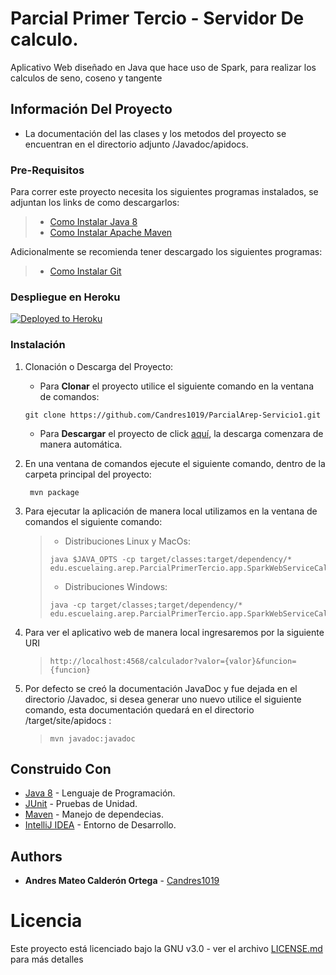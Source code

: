 # Parcial Primer Tercio - Servidor De calculo.

Aplicativo Web diseñado en Java que hace uso de Spark, para realizar los calculos de seno, coseno y tangente

## Información Del Proyecto

* La documentación del las clases y los metodos del proyecto se encuentran en el directorio adjunto /Javadoc/apidocs.

### Pre-Requisitos

Para correr este proyecto necesita los siguientes programas instalados, se adjuntan los
links de como descargarlos:

> * [Como Instalar Java 8](https://www.oracle.com/co/java/technologies/javase/javase-jdk8-downloads.html)
> * [Como Instalar Apache Maven](http://maven.apache.org/download.html#Installation)

Adicionalmente se recomienda tener descargado los siguientes programas:

> * [Como Instalar Git](http://git-scm.com/book/en/v2/Getting-Started-Installing-Git)

### Despliegue en Heroku
[![Deployed to Heroku](https://www.herokucdn.com/deploy/button.png)](https://andrescalderonservidorcalc.herokuapp.com/calculador?valor=5&funcion=tan)

### Instalación

1. Clonación o Descarga del Proyecto:

    * Para **Clonar** el proyecto utilice el siguiente comando en la ventana de comandos:
  
   ```
   git clone https://github.com/Candres1019/ParcialArep-Servicio1.git
   ```
   
    * Para **Descargar** el proyecto de click [aquí](https://github.com/Candres1019/ParcialArep-Servicio1/archive/master.zip),
      la descarga comenzara de manera automática.
      
2. En una ventana de comandos ejecute el siguiente comando, dentro de la carpeta principal del proyecto:
    
   ```
    mvn package
    ```

3. Para ejecutar la aplicación de manera local utilizamos en la ventana de comandos el siguiente comando:
   
    > * Distribuciones Linux y MacOs:
    > ```
    > java $JAVA_OPTS -cp target/classes:target/dependency/* edu.escuelaing.arep.ParcialPrimerTercio.app.SparkWebServiceCalculator
    > ```
    > * Distribuciones Windows:
    > ```
    > java -cp target/classes;target/dependency/* edu.escuelaing.arep.ParcialPrimerTercio.app.SparkWebServiceCalculator
    > ```
    
4. Para ver el aplicativo web de manera local ingresaremos por la siguiente URI 
   
    > ```
    > http://localhost:4568/calculador?valor={valor}&funcion={funcion}
    > ```

5. Por defecto se creó la documentación JavaDoc y fue dejada en el directorio /Javadoc, si desea generar uno nuevo
   utilice el siguiente comando, esta documentación quedará en el directorio /target/site/apidocs :
   
   > ```
   > mvn javadoc:javadoc
   > ```
   
## Construido Con

* [Java 8](https://www.java.com/es/) - Lenguaje de Programación.
* [JUnit](https://junit.org/junit5/) - Pruebas de Unidad.
* [Maven](https://maven.apache.org/) - Manejo de dependecias.
* [IntelliJ IDEA](https://www.jetbrains.com/es-es/idea/) - Entorno de Desarrollo.

## Authors

* **Andres Mateo Calderón Ortega** - [Candres1019](https://github.com/Candres1019)

# Licencia
Este proyecto está licenciado bajo la GNU v3.0 - ver el archivo [LICENSE.md](./LICENSE) para más detalles